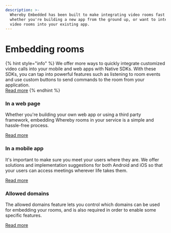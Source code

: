 ```yaml
---
description: >-
  Whereby Embedded has been built to make integrating video rooms fast and easy,
  whether you're building a new app from the ground up, or want to integrate
  video rooms into your existing app.
---
```


# Embedding rooms

{% hint style="info" %}
We offer more ways to quickly integrate customized video calls into your mobile and web apps with Native SDKs. With these SDKs, you can tap into powerful features such as listening to room events and use custom buttons to send commands to the room from your application.\
[Read more](../whereby-embedded-sdk-beta/)
{% endhint %}

### In a web page

Whether you're building your own web app or using a third party framework, embedding Whereby rooms in your service is a simple and hassle-free process.

[Read more](in-a-web-page/)

### In a mobile app

It's important to make sure you meet your users where they are. We offer solutions and implementation suggestions for both Android and iOS so that your users can access meetings wherever life takes them.

[Read more](in-a-mobile-app/)

### Allowed domains

The allowed domains feature lets you control which domains can be used for embedding your rooms, and is also required in order to enable some specific features.

[Read more](allowed-domains.md)

